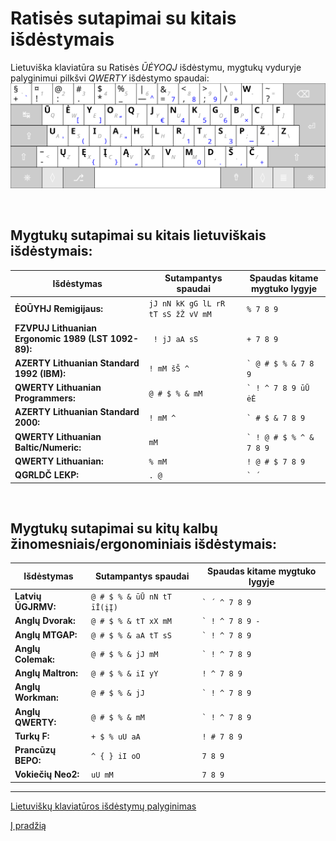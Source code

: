 
# Ratisės sutapimai su kitais išdėstymais

Lietuviška klaviatūra su Ratisės _ŪĖYOQJ_ išdėstymu, mygtukų vyduryje palyginimui pilkšvi _QWERTY_ išdėstymo spaudai:
![Ratisės ŪĖYOQJ išdėstymo klaviatūra su QWERTY spaudais viduryje](images/kb-lt-ratise.svg)

<br>

## Mygtukų sutapimai su kitais lietuviškais išdėstymais:

| Išdėstymas | Sutampantys spaudai | Spaudas kitame mygtuko lygyje |
| --- | --- | --- |
|__ĖOŪYHJ Remigijaus:__ | ``` jJ nN kK gG lL rR tT sS žŽ vV mM ``` | ``` % 7 8 9 ``` |
|__FZVPUJ Lithuanian Ergonomic 1989 (LST 1092-89):__ | ``` ! jJ aA sS``` | ``` + 7 8 9 ``` |
|__AZERTY Lithuanian Standard 1992 (IBM):__ | ``` ! mM šŠ ^ ``` | ``` ` @ # $ % & 7 8 9 ```|
|__QWERTY Lithuanian Programmers:__ | ``` @ # $ % & mM ``` | ``` ` ! ^ 7 8 9 ūŪ ėĖ ``` |
|__AZERTY Lithuanian Standard 2000:__ | ``` ! mM ^ ``` |``` ` # $ & 7 8 9 ``` |
|__QWERTY Lithuanian Baltic/Numeric:__ | ``` mM ``` | ``` ` ! @ # $ % ^ & 7 8 9 ``` |
|__QWERTY Lithuanian:__ | ``` % mM ``` | ``` ! @ # $ 7 8 9 ``` |
|__QGRLDČ LEKP:__ | ``` . @ ``` |``` ` ´ ```|

<br>

## Mygtukų sutapimai su kitų kalbų žinomesniais/ergonominiais išdėstymais:

| Išdėstymas | Sutampantys spaudai | Spaudas kitame mygtuko lygyje |
| --- | --- | --- |
|__Latvių ŪGJRMV:__| ``` @ # $ % & ūŪ nN tT īĪ(įĮ) ``` | ``` ` ´ ^ 7 8 9 ``` |
|__Anglų Dvorak:__| ``` @ # $ % & tT xX mM ``` | ``` ` ! ^ 7 8 9 - ``` |
|__Anglų MTGAP:__| ``` @ # $ % & aA tT sS ``` | ``` ` ! ^ 7 8 9 ``` |
|__Anglų Colemak:__| ```@ # $ % & jJ mM ``` | ``` ` ! ^ 7 8 9 ``` |
|__Anglų Maltron:__| ```@ # $ % & iI yY  ``` | ``` ! ^ 7 8 9 ``` |
|__Anglų Workman:__ |```@ # $ % & jJ  ``` | ``` ` ! ^ 7 8 9 ``` |
|__Anglų QWERTY:__| ``` @ # $ % & mM ``` | ``` ` ! ^ 7 8 9 ``` |
|__Turkų F:__| ``` + $ % uU aA ``` | ``` ! # 7 8 9 ``` |
|__Prancūzų BEPO:__ | ```^ { } iI oO  ``` | ``` 7 8 9 ``` |
|__Vokiečių Neo2:__ | ``` uU mM ``` | ``` 7 8 9 ``` |


-------------------------

[Lietuviškų klaviatūros išdėstymų palyginimas](https://albuck.github.io/lithuanian-keyboard-layouts/)

[Į pradžią](../README.md)
